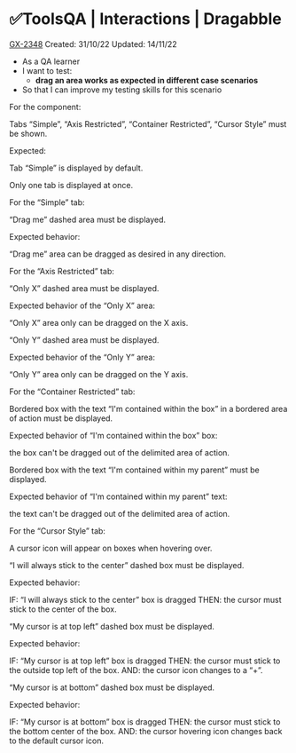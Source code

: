 # ✅ToolsQA | Interactions | Dragabble

[GX-2348](https://upexgalaxy3.atlassian.net/browse/GX-2348) Created: 31/10/22 Updated: 14/11/22

*   As a QA learner
*   I want to test:
    *   **drag an area works as expected in different case scenarios**
*   So that I can improve my testing skills for this scenario

For the component:

Tabs “Simple”, “Axis Restricted”, “Container Restricted”, “Cursor Style” must be shown.

Expected:

Tab “Simple” is displayed by default.

Only one tab is displayed at once.

For the “Simple” tab:

“Drag me” dashed area must be displayed.

Expected behavior: 

“Drag me” area can be dragged as desired in any direction. 

For the “Axis Restricted” tab:

“Only X” dashed area must be displayed.

Expected behavior of the “Only X” area:

“Only X” area only can be dragged on the X axis.

“Only Y” dashed area must be displayed.

Expected behavior of the “Only Y” area:

“Only Y” area only can be dragged on the Y axis.

For the “Container Restricted” tab:

Bordered box with the text “I'm contained within the box” in a bordered area of action must be displayed.

Expected behavior of “I'm contained within the box” box:

the box can't be dragged out of the delimited area of action.

Bordered box with the text “I'm contained within my parent” must be displayed. 

Expected behavior of “I'm contained within my parent” text:

the text can't be dragged out of the delimited area of action.

For the “Cursor Style” tab:

A cursor icon will appear on boxes when hovering over.

“I will always stick to the center” dashed box must be displayed.

Expected behavior: 

IF: “I will always stick to the center” box is dragged
THEN: the cursor must stick to the center of the box.

“My cursor is at top left” dashed box must be displayed.

Expected behavior: 

IF: “My cursor is at top left” box is dragged
THEN: the cursor must stick to the outside top left of the box.
AND: the cursor icon changes to a “+”.

“My cursor is at bottom” dashed box must be displayed.

Expected behavior: 

IF: “My cursor is at bottom” box is dragged
THEN: the cursor must stick to the bottom center of the box.
AND: the cursor hovering icon changes back to the default cursor icon. 